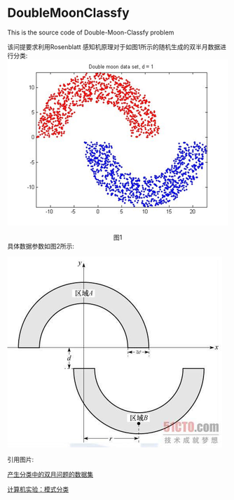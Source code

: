 # DoubleMoonClassfy
This is the source code of Double-Moon-Classfy problem

该问提要求利用Rosenblatt 感知机原理对于如图1所示的随机生成的双半月数据进行分类:
![](./res/timg.jpeg)
<center>图1</center>
具体数据参数如图2所示:

![](./res/timg-2.jpeg)

引用图片:

[产生分类中的双月问题的数据集](http://www.cnblogs.com/cpointer/p/4908216.html)

[计算机实验：模式分类](http://book.51cto.com/art/201101/244261.htm)